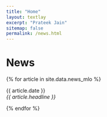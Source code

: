 ```yaml
---
title: "Home"
layout: textlay
excerpt: "Prateek Jain"
sitemap: false
permalink: /news.html
---
```


# News

{% for article in site.data.news_mlo %}
<p>{{ article.date }} <br>
<em>{{ article.headline }}</em></p>
{% endfor %}
